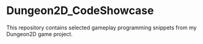 # Dungeon2D_CodeShowcase
This repository contains selected gameplay programming snippets from my Dungeon2D game project.
